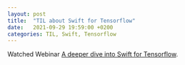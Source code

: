 ```yaml
---
layout: post
title:  "TIL about Swift for Tensorflow"
date:   2021-09-29 19:59:00 +0200
categories: TIL, Swift, Tensorflow
---
```

Watched Webinar [A deeper dive into Swift for Tensorflow](https://www.youtube.com/watch?v=WxFPrypPBpU).

